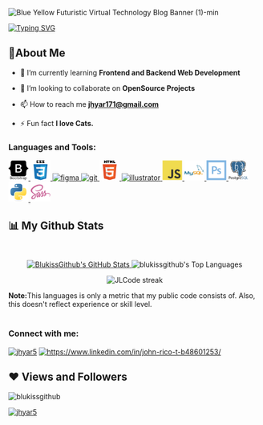 ![Blue Yellow Futuristic Virtual Technology Blog Banner (1)-min](https://user-images.githubusercontent.com/122438666/212892915-70d4952a-6e93-4194-95e0-ccffd4c9fdeb.png)


[![Typing SVG](https://readme-typing-svg.demolab.com?font=Fira+Code&pause=1000&width=435&lines=Hi%2C+I'm+John+Rico+Tresvalles;A+passionate+Web+developer+from+PH)](https://git.io/typing-svg)


##  👩About Me



- 🌱 I’m currently learning **Frontend and Backend Web Development**

- 👯 I’m looking to collaborate on **OpenSource Projects**

- 📫 How to reach me **jhyar171@gmail.com**

- ⚡ Fun fact **I love Cats.**

<h3 align="left">Languages and Tools:</h3>
<p align="left"> <a href="https://getbootstrap.com" target="_blank" rel="noreferrer"> <img src="https://raw.githubusercontent.com/devicons/devicon/master/icons/bootstrap/bootstrap-plain-wordmark.svg" alt="bootstrap" width="40" height="40"/> </a> <a href="https://www.w3schools.com/css/" target="_blank" rel="noreferrer"> <img src="https://raw.githubusercontent.com/devicons/devicon/master/icons/css3/css3-original-wordmark.svg" alt="css3" width="40" height="40"/> </a> <a href="https://www.figma.com/" target="_blank" rel="noreferrer"> <img src="https://www.vectorlogo.zone/logos/figma/figma-icon.svg" alt="figma" width="40" height="40"/> </a> <a href="https://git-scm.com/" target="_blank" rel="noreferrer"> <img src="https://www.vectorlogo.zone/logos/git-scm/git-scm-icon.svg" alt="git" width="40" height="40"/> </a> <a href="https://www.w3.org/html/" target="_blank" rel="noreferrer"> <img src="https://raw.githubusercontent.com/devicons/devicon/master/icons/html5/html5-original-wordmark.svg" alt="html5" width="40" height="40"/> </a> <a href="https://www.adobe.com/in/products/illustrator.html" target="_blank" rel="noreferrer"> <img src="https://www.vectorlogo.zone/logos/adobe_illustrator/adobe_illustrator-icon.svg" alt="illustrator" width="40" height="40"/> </a> <a href="https://developer.mozilla.org/en-US/docs/Web/JavaScript" target="_blank" rel="noreferrer"> <img src="https://raw.githubusercontent.com/devicons/devicon/master/icons/javascript/javascript-original.svg" alt="javascript" width="40" height="40"/> </a> <a href="https://www.mysql.com/" target="_blank" rel="noreferrer"> <img src="https://raw.githubusercontent.com/devicons/devicon/master/icons/mysql/mysql-original-wordmark.svg" alt="mysql" width="40" height="40"/> </a> <a href="https://www.photoshop.com/en" target="_blank" rel="noreferrer"> <img src="https://raw.githubusercontent.com/devicons/devicon/master/icons/photoshop/photoshop-line.svg" alt="photoshop" width="40" height="40"/> </a> <a href="https://www.postgresql.org" target="_blank" rel="noreferrer"> <img src="https://raw.githubusercontent.com/devicons/devicon/master/icons/postgresql/postgresql-original-wordmark.svg" alt="postgresql" width="40" height="40"/> </a> <a href="https://www.python.org" target="_blank" rel="noreferrer"> <img src="https://raw.githubusercontent.com/devicons/devicon/master/icons/python/python-original.svg" alt="python" width="40" height="40"/> </a> <a href="https://sass-lang.com" target="_blank" rel="noreferrer"> <img src="https://raw.githubusercontent.com/devicons/devicon/master/icons/sass/sass-original.svg" alt="sass" width="40" height="40"/> </a> </p>
    

## 📊 My Github Stats
<br/>
<p align="center">
          <a href="https://awesome-github-stats.azurewebsites.net/index.html??cardType=github&theme=react&preferLogin=false&Border=2DCDDF">    <img  alt="BlukissGithub's GitHub Stats" src="https://awesome-github-stats.azurewebsites.net/user-stats/BlukissGithub?cardType=github&theme=react&preferLogin=false&Border=2DCDDF" />  </a>  </a>
<a><img alt="blukissgithub's Top Languages" src="https://github-readme-stats-sigma-five.vercel.app/api/top-langs/?username=blukissgithub&langs_count=8&count_private=true&layout=compact&theme=react&hide_border=true&bg_color=1A0000&text_color=2DCDDF" /></a>
 </p>
<p align="center">
   <a>
<img title="Github Streaks" alt="JLCode streak" src="http://github-readme-streak-stats.herokuapp.com?user=blukissgithub&theme=react&border=2DCDDF&sideNums=2DCDDF"/>
    </a>
</p>



<b>Note:</b>This languages is only a metric that my public code consists of. Also, this doesn't reflect experience or skill level.
<br/>
<br/>

<h3 align="left">Connect with me:</h3>
<p align="left">
<a href="https://twitter.com/jhyar5" target="blank"><img align="center" src="https://raw.githubusercontent.com/rahuldkjain/github-profile-readme-generator/master/src/images/icons/Social/twitter.svg" alt="jhyar5" height="30" width="40" /></a>
<a href="https://linkedin.com/in/https://www.linkedin.com/in/john-rico-t-b48601253/" target="blank"><img align="center" src="https://raw.githubusercontent.com/rahuldkjain/github-profile-readme-generator/master/src/images/icons/Social/linked-in-alt.svg" alt="https://www.linkedin.com/in/john-rico-t-b48601253/" height="30" width="40" /></a>
</p>

</p>

## ❤ Views and Followers

<p align="left"> <img src="https://komarev.com/ghpvc/?username=blukissgithub&label=Profile%20views&color=0e75b6&style=flat" alt="blukissgithub" /> </p>

<p align="left"> <a href="https://twitter.com/jhyar5" target="blank"><img src="https://img.shields.io/twitter/follow/jhyar5?logo=twitter&style=for-the-badge" alt="jhyar5" /></a> </p>
